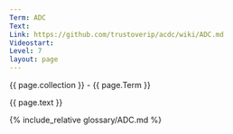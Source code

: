 ```yaml
---
Term: ADC
Text: 
Link: https://github.com/trustoverip/acdc/wiki/ADC.md
Videostart: 
Level: 7
layout: page
---
```


{{ page.collection }} - {{ page.Term }}

   {{ page.text }}

{% include_relative glossary/ADC.md %}
